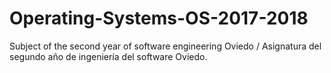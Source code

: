 # Operating-Systems-OS-2017-2018
Subject of the second year of software engineering Oviedo / Asignatura del segundo año de ingeniería del software Oviedo.
